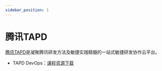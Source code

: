 ```yaml
---
sidebar_position: 1
---
```


# 腾讯TAPD

[腾讯TAPD](https://www.tapd.cn)是凝聚腾讯研发方法及敏捷实践精髓的一站式敏捷研发协作云平台。

- TAPD DevOps：[课程资源下载](https://github.com/walkman617/SE2021/tree/main/TAPD)